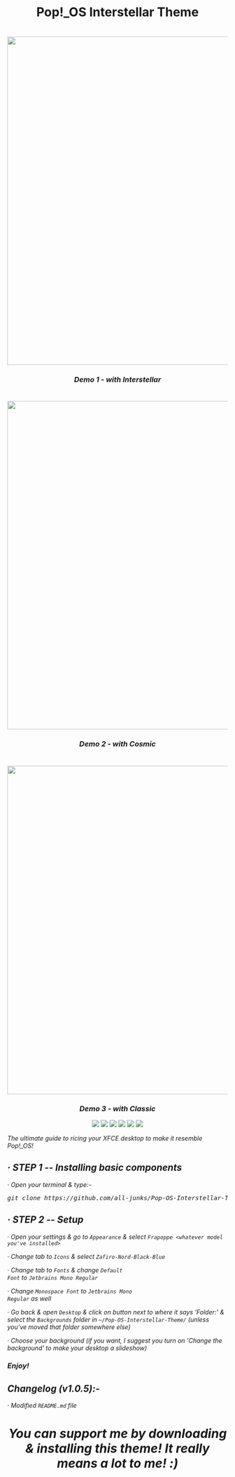 <h1 align="center"> Pop!_OS Interstellar Theme </h1>

<h1 align="center"><img width=750 src="https://github.com/all-junks/Pop-OS-Interstellar-Theme/blob/main/Demos/demo1.png"/></h1>
<h3 align="center"><em>Demo 1 - with Interstellar</em></h3>
<h1 align="center"><img width=750 src="https://github.com/all-junks/Pop-OS-Interstellar-Theme/blob/main/Demos/demo2.png"/></h1>
<h3 align="center"><em>Demo 2 - with Cosmic</em></h3>
<h1 align="center"><img width=750 src="https://github.com/all-junks/Pop-OS-Interstellar-Theme/blob/main/Demos/demo3.png"/></h1>
<h3 align="center"><em>Demo 3 - with Classic<em></h3>

<p align="center">
  <img src="https://img.shields.io/badge/OS-Linux_Only-f9e2af?style=for-the-badge&logo=linux&logoColor=f9e2af"/>
  <img src="https://img.shields.io/badge/DE-XFCE_ONLY-cba6f7?style=for-the-badge"/>
  <img src="https://img.shields.io/github/stars/all-junks/Pop-OS-Interstellar-Theme?style=for-the-badge&color=e5c890"/>
  <img src="https://img.shields.io/github/downloads/all-junks/Pop-OS-Interstellar-Theme/total?style=for-the-badge&color=a6e3a1"/>
  <img src="https://img.shields.io/badge/License-GPL--3.0-f38ba8?style=for-the-badge&logo=gnu&logoColor=f38ba8"/>
  <img src="https://img.shields.io/badge/Status-WIP-e64553?style=for-the-badge"/>
</p>

The ultimate guide to ricing your XFCE desktop to make it resemble Pop!_OS!

## · STEP 1 -- Installing basic components

· Open your terminal & type:-

<pre>git clone https://github.com/all-junks/Pop-OS-Interstellar-Theme.git; cd Pop-OS-Interstellar-Theme/; chmod 755 install.sh; chmod +x install.sh; ./install.sh  </pre>

## · STEP  2 -- Setup

· Open your settings & go to <code>Appearance</code> & select <code>Frapoppe <whatever model you've installed></code>

· Change tab to <code>Icons</code> & select <code>Zafiro-Nord-Black-Blue</code>

· Change tab to <code>Fonts</code> & change <code>Default Font</code> to <code>Jetbrains Mono Regular</code>

· Change <code>Monospace Font</code> to <code>Jetbrains Mono Regular</code> as well

· Go back & open <code>Desktop</code> & click on button next to where it says 'Folder:' & select the <code>Backgrounds</code> folder in <code>~/Pop-OS-Interstellar-Theme/</code> (unless you've moved that folder somewhere else)

· Choose your background (if you want, I suggest you turn on 'Change the background' to make your desktop a slideshow)

### Enjoy!

## Changelog (v1.0.5):-

· Modified <code>README.md</code> file

<h1 align="center"> You can support me by downloading & installing this theme!
It really means a lot to me! :) </h1>
